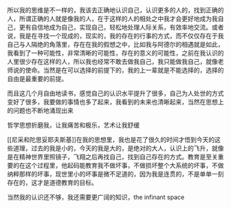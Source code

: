 所以我的思维是不一样的，我该去正确地认识自己，认识更多的人的，找到正确的人，所谓正确的人就是像我的人，在于这样的人的相处之中我才会更好地成为我自己，更有自信地成为自己，实现自己，轻松地处理人际关系，有效率地交流。或者说，我是在寻找一个现成的，现实的，我的存在的行事的方式，而不仅仅存在于我自己与人隔绝的角落里，存在在我的假想之中，比如我与阿德尔的相遇就是如此，我看到了一种可能性，非常清晰的可能性，存在的意义的可能性，之前在我认识的人里很少存在这样的人，所以我也经常不敢去做我自己，我只能做我自己，就像老师说的使命。当然是在可以选择的前提下的，我的上一辈就是不能选择的，选择的自由是最重要的前提。

而且这几个月自由地读书，感觉自己的认识水平提升了很多，自己为人处世的方式变好了很多，我要做的事情也多了起来，我看到的未来也清晰起来，当然在思想上的问题也不断地涌现出来

哲学思想折磨我，让我痛苦和极乐，艺术让我舒缓

[[尼采和陀思妥耶夫斯基]]在我的思想里，我也是花了很久的时间才悟到今天的这些道理，过去的我是小的，今天的我是大的，是绝对的大人，认识上的飞升，就像是在精神世界里照镜子，飞翔之后再找自己，找到自己存在的方式。教育是至关重要的在这个过程里，他起码能教育我不做坏事，不做损坏整个大系统的坏事，不做纳粹那样的坏事，现世里小的坏事是微不足道的，因为我是连贯的，不是单单一刻存在的，这才是道德教育的目标。

当然我的认识还不够，我还需要更广阔的知识，the infinant space